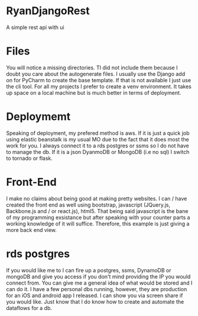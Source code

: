 # RyanDjangoRest
A simple rest api with ui

# Files
You will notice a missing directories.  TI did not include them because I doubt you care about the autogenerate files.  I usually use the Django add on for PyCharm to create the base template.  If that is not available I just use the cli tool.  For all my projects I prefer to create a venv environment.  It takes up space on a local machine but is much better in terms of deployment.

# Deploymemt
Speaking of deployment, my prefered method is aws.  If it is just a quick job using elastic beanstalk is my usual MO due to the fact that it does most the work for you.  I always connect it to a rds postgres or ssms so I do not have to manage the db.  If it is a json DyanmoDB or MongoDB (i.e no sql) I switch to tornado or flask.

# Front-End
I make no claims about being good at making pretty websites.  I can / have created the front end as well using bootstrap, javascript (JQuery.js, Backbone.js and / or react.js), html5.  That being said javascript is the bane of my programming exsistance but after speaking with your counter parts a working knowledge of it will suffice.  Therefore, this example is just giving a more back end view.

# rds postgres
If you would like me to I can fire up a postgres, ssms, DynamoDB or mongoDB and give you access if you don't mind providing the IP you would connect from.  You can give me a general idea of what would be stored and I can do it.  I have a few personal dbs running, however, they are production for an iOS and android app I released.  I can show you via screen share if you would like.  Just know that I do know how to create and automate the dataflows for a db.

